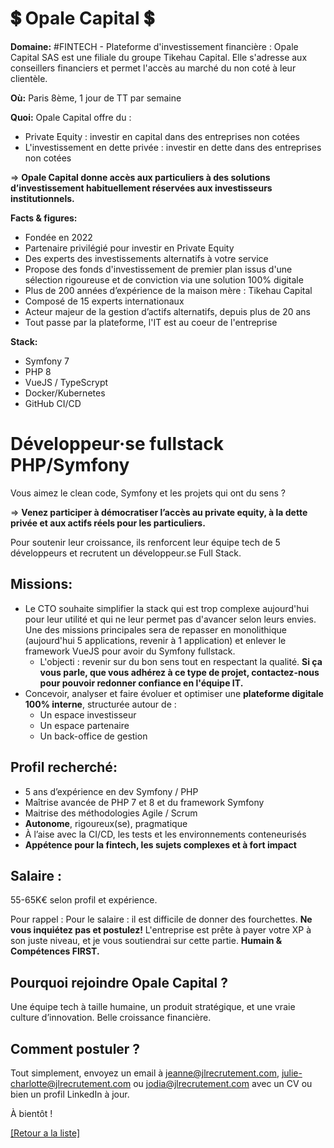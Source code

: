 # 💲 Opale Capital 💲

**Domaine:** #FINTECH - Plateforme d'investissement financière : Opale Capital SAS est une filiale du groupe Tikehau Capital. Elle s'adresse aux conseillers financiers et permet l'accès au marché du non coté à leur clientèle.

**Où:** Paris 8ème, 1 jour de TT par semaine 

**Quoi:** Opale Capital offre du : 
- Private Equity : investir en capital dans des entreprises non cotées 
- L'investissement en dette privée : investir en dette dans des entreprises non cotées

=> **Opale Capital donne accès aux particuliers à des solutions d’investissement habituellement réservées aux investisseurs institutionnels.**

**Facts & figures:**

* Fondée en 2022
* Partenaire privilégié pour investir en Private Equity
* Des experts des investissements alternatifs à votre service
* Propose des fonds d'investissement de premier plan issus d'une sélection rigoureuse et de conviction via une solution 100% digitale
* Plus de 200 années d’expérience de la maison mère : Tikehau Capital 
* Composé de 15 experts internationaux
* Acteur majeur de la gestion d’actifs alternatifs, depuis plus de 20 ans
* Tout passe par la plateforme, l'IT est au coeur de l'entreprise

**Stack:**

* Symfony 7
* PHP 8 
* VueJS / TypeScrypt
* Docker/Kubernetes
* GitHub CI/CD

# Développeur·se fullstack PHP/Symfony

Vous aimez le clean code, Symfony et les projets qui ont du sens ?

=> **Venez participer à démocratiser l’accès au private equity, à la dette privée et aux actifs réels pour les particuliers.**

Pour soutenir leur croissance, ils renforcent leur équipe tech de 5 développeurs et recrutent un développeur.se Full Stack.

## Missions:

* Le CTO souhaite simplifier la stack qui est trop complexe aujourd'hui pour leur utilité et qui ne leur permet pas d'avancer selon leurs envies. Une des missions principales sera de repasser en monolithique (aujourd'hui 5 applications, revenir à 1 application) et enlever le framework VueJS pour avoir du Symfony fullstack. 
	- L'objecti : revenir sur du bon sens tout en respectant la qualité. **Si ça vous parle, que vous adhérez à ce type de projet, contactez-nous pour pouvoir redonner confiance en l'équipe IT.**
* Concevoir, analyser et faire évoluer et optimiser une **plateforme digitale 100% interne**, structurée autour de :
	- Un espace investisseur
	- Un espace partenaire
	- Un back-office de gestion

## Profil recherché:

* 5 ans d’expérience en dev Symfony / PHP
* Maîtrise avancée de PHP 7 et 8 et du framework Symfony
* Maitrise des méthodologies Agile / Scrum
* **Autonome**, rigoureux(se), pragmatique
* À l’aise avec la CI/CD, les tests et les environnements conteneurisés
* **Appétence pour la fintech, les sujets complexes et à fort impact**

## Salaire : 

55-65K€ selon profil et expérience. 

Pour rappel :  Pour le salaire : il est difficile de donner des fourchettes. **Ne vous inquiétez pas et postulez!** L'entreprise est prête à payer votre XP à son juste niveau, et je vous soutiendrai sur cette partie. **Humain & Compétences FIRST.**

## Pourquoi rejoindre Opale Capital ?

Une équipe tech à taille humaine, un produit stratégique, et une vraie culture d’innovation. 
Belle croissance financière. 

## Comment postuler ?

Tout simplement, envoyez un email à jeanne@jlrecrutement.com, julie-charlotte@jlrecrutement.com ou jodia@jlrecrutement.com avec un CV ou bien un profil LinkedIn à jour. 

À bientôt ! 

<a href="https://github.com/jlondiche/job-board-php/blob/master/README.md">[Retour a la liste]</a>